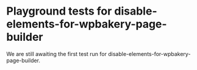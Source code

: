 # Playground tests for disable-elements-for-wpbakery-page-builder
We are still awaiting the first test run for disable-elements-for-wpbakery-page-builder.
